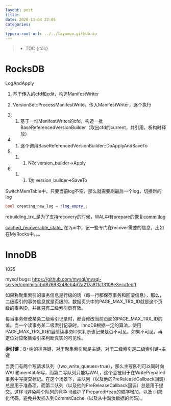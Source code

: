 ```yaml
---
layout: post
title: 
date: 2020-11-04 22:05
categories:
  -
typora-root-url: ../../layamon.github.io
---
```

> * TOC
{:toc}

# RocksDB

LogAndApply

1. 基于传入的cfd和edit，构造ManifestWriter

1. VersionSet::ProcessManifestWrite，传入ManifestWriter，逐个执行

1. 1. 基于一堆ManifestWriter的cfd，构造一批BaseReferencedVersionBuilder（取出cfd的current，并引用，析构时释放）

1. 1. 逐个调用BaseReferencedVersionBuilder::DoApplyAndSaveTo

1. 1. 1. N次 version_builder->Apply

1. 1. 1. 1次 version_builder->SaveTo











SwitchMemTable中，只要当前log不空，那么就需要刷最后一个log，切换新的log

```cpp
bool creating_new_log = !log_empty_;
```







rebuilding_trx_是为了支持recovery的时候，WAL中有prepare的恢复[commitlog](https://github.com/facebook/rocksdb/commit/1b8a2e8fdd1db0dac3cb50228065f8e7e43095f0)





[cached_recoverable_state_](https://github.com/facebook/rocksdb/commit/17731a43a6e6a212097c1d83392f81d310ffe2fa) 在2pc中，记一些专门在recover需要的信息，比如在MyRocks中。。。





# InnoDB

1035

mysql bugs: https://github.com/mysql/mysql-server/commit/cbd87693248cb4d2a217a8f1c13108e3eca1ecff

如果称聚集索引的事务信息是行级的话（每一行都保存事务和回滚信息），那么，二级索引的事务信息就是页级的。数据页头中的PAGE_MAX_TRX_ID就是这个页级的事务ID，并且只有二级索引页有效。

每当事务修改某条二级索引记录时，都会修改当前页面的PAGE_MAX_TRX_ID的值。当一个读事务某二级索引记录时，InnoDB根据一定的算法，使用PAGE_MAX_TRX_ID和当前读事务ID来判断该记录是否不可见。如果不可见，再定位对应聚集索引来判断真实的可见性。



**索引键**：B+树的排序键，对于聚集索引就是主键，对于二级索引是二级索引键+主键



当我们有两个写请求队列（two_write_queues=true），那么主写队列可以同时向WAL和memtable写，而第二写队列只能写WAL，这个会被用于在WritePrepared事务中写提交标记。在这个场景下，主队列（以及他的PreReleaseCallback回调）总是用于准备项，而第二队列（以及他的PreReleaseCallback回调）总是用于提交。这样 i)避免两个队列的竞争 ii)维护了PreparedHeap的顺序增加，以及 iii)简化代码，避免并发插入到CommitCache（以及从中淘汰数据的代码）。